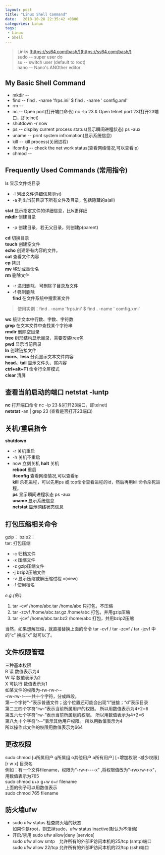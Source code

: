 ```yaml
---
layout: post
title: "Linux Shell Command"
date:   2018-10-28 22:35:42 +0800
categories: Linux
tags: 
 - Linux
 - Shell
---
```


> Links [https://ss64.com/bash/](https://ss64.com/bash/)  
> sudo -- super user do  
> su   -- switch user (default to root)  
> nano -- Nano's ANOther editor  

## My Basic Shell Command
+ mkdir --
+ find -- find . -name 'frps.ini' $ find . -name ' comfig.xml' 
+ rm -- 
+ nc -- Open port(打开端口命令) nc -lp 23 & Open telnet port 23(打开23端口，即telnet)
+ shutdown -r now
+ ps -- display current process status(显示瞬间进程状态) ps -aux
+ uname -- print system infromation(显示系统信息)
+ kill -- kill process(关闭进程)
+ ifconfig -- check the net work status(查看网络情况,可以查看ip)
+ chmod --

## Frequently Used Commands (常用指令)
ls 显示文件或目录  
+ -l 列出文件详细信息l(list)
+ -a 列出当前目录下所有文件及目录，包括隐藏的a(all)

**stat** 显示指定文件的详细信息，比ls更详细  
**mkdir** 创建目录
+ -p 创建目录，若无父目录，则创建p(parent)  

**cd** 切换目录  
**touch** 创建空文件  
**echo** 创建带有内容的文件。  
**cat** 查看文件内容   
**cp** 拷贝  
**mv** 移动或重命名  
**rm** 删除文件  
+ -r 递归删除，可删除子目录及文件
+ -f 强制删除    
**find** 在文件系统中搜索某文件  
> 使用实例：find . -name 'frps.ini' $ find . -name ' comfig.xml'  

**wc** 统计文本中行数、字数、字符数  
**grep** 在文本文件中查找某个字符串  
**rmdir** 删除空目录  
**tree** 树形结构显示目录，需要安装tree包  
**pwd** 显示当前目录  
**ln** 创建链接文件  
**more、less** 分页显示文本文件内容  
**head、tail** 显示文件头、尾内容  
**ctrl+alt+F1** 命令行全屏模式  
**clear** 清屏  
## 查看当前启动的端口 netstat -luntp  
**nc** 打开端口命令 nc -lp 23 &(打开23端口，即telnet)  
**netstat** -an | grep 23 (查看是否打开23端口)  
## 关机/重启指令
**shutdown**  
 + -r 关机重启
 + -h 关机不重启
 + now 立刻关机
**halt** 关机  
**reboot** 重启  
**ifconfig** 查看网络情况,可以查看ip  
**kill** 杀死进程，可以先用ps 或 top命令查看进程的id，然后再用kill命令杀死进程。  
**ps** 显示瞬间进程状态 ps -aux  
**uname** 显示系统信息  
**netstat** 显示网络状态信息  

## 打包压缩相关命令
gzip： 
bzip2：  
tar: 打包压缩  
+ -c 归档文件
+ -x 压缩文件
+ -z gzip压缩文件
+ -j bzip2压缩文件
+ -v 显示压缩或解压缩过程 v(view)
+ -f 使用档名

*e.g.(例:)*  
1. tar -cvf /home/abc.tar /home/abc 只打包，不压缩
2. tar -zcvf /home/abc.tar.gz /home/abc 打包，并用gzip压缩
3. tar -jcvf /home/abc.tar.bz2 /home/abc 打包，并用bzip2压缩

当然，如果想解压缩，就直接替换上面的命令 tar -cvf / tar -zcvf / tar -jcvf 中的“c” 换成“x” 就可以了。  

## 文件权限管理
三种基本权限  
R 读 数值表示为4   
W 写 数值表示为2   
X 可执行 数值表示为1   
如某文件的权限为-rw-rw-r--  
-rw-rw-r--一共十个字符，分成四段。  
第一个字符“-”表示普通文件；这个位置还可能会出现“l”链接；“d”表示目录  
第二三四个字符“rw-”表示当前所属用户的权限。 所以用数值表示为4+2=6  
第五六七个字符“rw-”表示当前所属组的权限。 所以用数值表示为4+2=6  
第八九十个字符“r--”表示其他用户权限。 所以用数值表示为4  
所以操作此文件的权限用数值表示为664   

## 更改权限  
sudo chmod [u所属用户 g所属组 o其他用户 a所有用户] [+增加权限 -减少权限] [r w x] 目录名   
例如：有一个文件filename，权限为“-rw-r----x” ,将权限值改为"-rwxrw-r-x"，用数值表示为765  
sudo chmod u+x g+w o+r filename  
上面的例子可以用数值表示  
sudo chmod 765 filename  

## 防火墙ufw
 + sudo ufw status 检查防火墙的状态  
 如果你是root，则去掉sudo，ufw status inactive(默认为不活动)  
 + 开启/禁用 sudo ufw allow|deny [service]  
 sudo ufw allow smtp　允许所有的外部IP访问本机的25/tcp (smtp)端口  
 sudo ufw allow 22/tcp 允许所有的外部IP访问本机的22/tcp (ssh)端口  